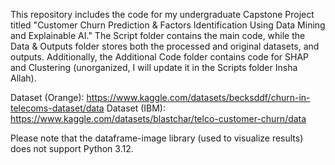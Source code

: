 This repository includes the code for my undergraduate Capstone Project titled "Customer Churn Prediction & Factors Identification Using Data Mining and Explainable AI." The Script folder contains the main code, while the Data & Outputs folder stores both the processed and original datasets, and outputs. Additionally, the Additional Code folder contains code for SHAP and Clustering (unorganized, I will update it in the Scripts folder Insha Allah).

Dataset (Orange): https://www.kaggle.com/datasets/becksddf/churn-in-telecoms-dataset/data
Dataset (IBM): https://www.kaggle.com/datasets/blastchar/telco-customer-churn/data

Please note that the dataframe-image library (used to visualize results) does not support Python 3.12.